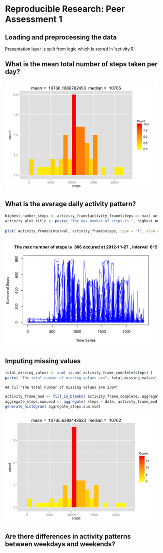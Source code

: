 # Reproducible Research: Peer Assessment 1


## Loading and preprocessing the data
Presentation layer is split from logic which is stored in 'activity.R'



## What is the mean total number of steps taken per day?
![plot of chunk unnamed-chunk-2](./PA1_template_files/figure-html/unnamed-chunk-2.png) 


## What is the average daily activity pattern?

```r
highest_number_steps <- activity_frame[activity_frame$steps == max( activity_frame$steps ), ]
activity_plot.title <- paste( "The max number of steps is ", highest_number_steps$steps,"occured at", highest_number_steps$date, ", interval ", highest_number_steps$interval, sep = " ")

plot( activity_frame$interval, activity_frame$steps, type = "l", xlab = "Time Series", ylab="Number of Steps", col="blue", main  = activity_plot.title)
```

![plot of chunk unnamed-chunk-3](./PA1_template_files/figure-html/unnamed-chunk-3.png) 


## Imputing missing values

```r
total_missing_values <- sum( is.na( activity_frame_complete$steps) )
paste( "The total number of missing values are", total_missing_values)
```

```
## [1] "The total number of missing values are 2304"
```

```r
activity_frame_mod <- fill_in_blanks( activity_frame_complete, aggregate_steps.mean_by_interval )
aggregate_steps.sum.mod <- aggregate( steps ~ date, activity_frame_mod, sum )
generate_histogram( aggregate_steps.sum.mod)
```

![plot of chunk unnamed-chunk-4](./PA1_template_files/figure-html/unnamed-chunk-4.png) 


## Are there differences in activity patterns between weekdays and weekends?
